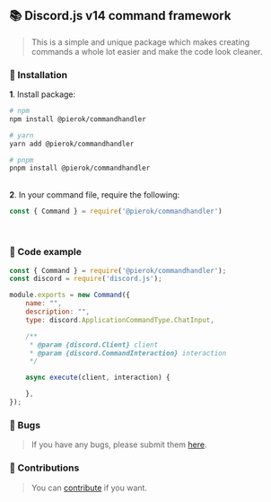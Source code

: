 ## 📚 Discord.js v14 command framework

> This is a simple and unique package which makes creating commands a whole lot easier and make the code look cleaner.

### 🚀 Installation

**1**. Install package:

```bash
# npm
npm install @pierok/commandhandler

# yarn
yarn add @pierok/commandhandler

# pnpm
pnpm install @pierok/commandhandler
```

<bt></br>
**2**. In your command file, require the following:

```js
const { Command } = require('@pierok/commandhandler')
```

<bt></br>

### 📑 Code example

```js
const { Command } = require('@pierok/commandhandler');
const discord = require('discord.js');

module.exports = new Command({
    name: "",
    description: "",
    type: discord.ApplicationCommandType.ChatInput,

    /**
     * @param {discord.Client} client
     * @param {discord.CommandInteraction} interaction
     */

    async execute(client, interaction) {

    },
});
```

### 🔧 Bugs

> If you have any bugs, please submit them [here](https://github.com/pierokchad/commandhandler/issues).

### 🎲 Contributions

> You can [contribute](https://github.com/pierokchad/commandhandler/tree/main/docs/CONTRIBUTING.md) if you want.
